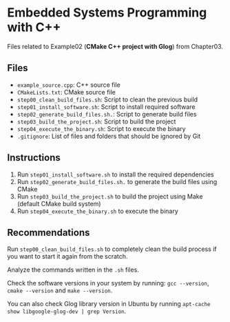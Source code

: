 # Embedded Systems Programming with C++

Files related to Example02 (**CMake C++ project with Glog**) from Chapter03.

## Files

* `example_source.cpp`: C++ source file
* `CMakeLists.txt`: CMake source file
* `step00_clean_build_files.sh`: Script to clean the previous build
* `step01_install_software.sh`: Script to install required software
* `step02_generate_build_files.sh.`: Script to generate build files
* `step03_build_the_project.sh`: Script to build the project
* `step04_execute_the_binary.sh`: Script to execute the binary
* `.gitignore`: List of files and folders that should be ignored by Git

## Instructions

1. Run `step01_install_software.sh` to install the required dependencies
2. Run `step02_generate_build_files.sh.` to generate the build files using CMake
3. Run `step03_build_the_project.sh` to build the project using Make (default CMake build system)
4. Run `step04_execute_the_binary.sh` to execute the binary

## Recommendations

Run `step00_clean_build_files.sh` to completely clean the build process if you want to start it again from the scratch.

Analyze the commands written in the `.sh` files.

Check the software versions in your system by running: `gcc --version`, `cmake --version` and `make --version`.

You can also check Glog library version in Ubuntu by running `apt-cache show libgoogle-glog-dev | grep Version`.
